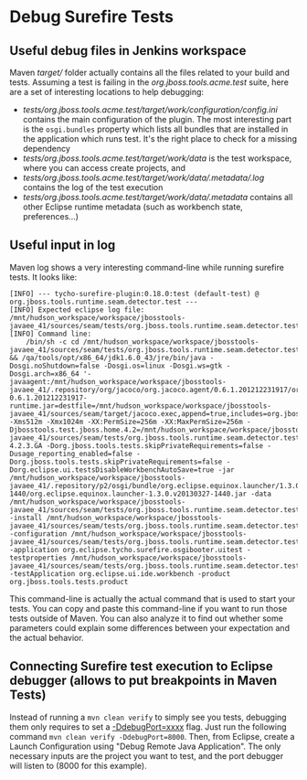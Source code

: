 # Debug Surefire Tests

## Useful debug files in Jenkins workspace

Maven _target/_ folder actually contains all the files related to your build and tests. Assuming a test is failing in the *org.jboss.tools.acme.test* suite, here are a set of interesting locations to help debugging:
* _tests/org.jboss.tools.acme.test/target/work/configuration/config.ini_ contains the main configuration of the plugin. The most interesting part is the `osgi.bundles` property which lists all bundles that are installed in the application which runs test. It's the right place to check for a missing dependency
* _tests/org.jboss.tools.acme.test/target/work/data_ is the test workspace, where you can access create projects, and
* _tests/org.jboss.tools.acme.test/target/work/data/.metadata/.log_ contains the log of the test execution
* _tests/org.jboss.tools.acme.test/target/work/data/.metadata_ contains all other Eclipse runtime metadata (such as workbench state, preferences...)

## Useful input in log

Maven log shows a very interesting command-line while running surefire tests. It looks like:
```
[INFO] --- tycho-surefire-plugin:0.18.0:test (default-test) @ org.jboss.tools.runtime.seam.detector.test ---
[INFO] Expected eclipse log file: /mnt/hudson_workspace/workspace/jbosstools-javaee_41/sources/seam/tests/org.jboss.tools.runtime.seam.detector.test/target/work/data/.metadata/.log
[INFO] Command line:
 	/bin/sh -c cd /mnt/hudson_workspace/workspace/jbosstools-javaee_41/sources/seam/tests/org.jboss.tools.runtime.seam.detector.test && /qa/tools/opt/x86_64/jdk1.6.0_43/jre/bin/java -Dosgi.noShutdown=false -Dosgi.os=linux -Dosgi.ws=gtk -Dosgi.arch=x86_64 '-javaagent:/mnt/hudson_workspace/workspace/jbosstools-javaee_41/.repository/org/jacoco/org.jacoco.agent/0.6.1.201212231917/org.jacoco.agent-0.6.1.201212231917-runtime.jar=destfile=/mnt/hudson_workspace/workspace/jbosstools-javaee_41/sources/seam/target/jacoco.exec,append=true,includes=org.jboss.tools.*' -Xms512m -Xmx1024m -XX:PermSize=256m -XX:MaxPermSize=256m -Djbosstools.test.jboss.home.4.2=/mnt/hudson_workspace/workspace/jbosstools-javaee_41/sources/seam/tests/org.jboss.tools.runtime.seam.detector.test/target/requirements/jboss-4.2.3.GA -Dorg.jboss.tools.tests.skipPrivateRequirements=false -Dusage_reporting_enabled=false -Dorg.jboss.tools.tests.skipPrivateRequirements=false -Dorg.eclipse.ui.testsDisableWorkbenchAutoSave=true -jar /mnt/hudson_workspace/workspace/jbosstools-javaee_41/.repository/p2/osgi/bundle/org.eclipse.equinox.launcher/1.3.0.v20130327-1440/org.eclipse.equinox.launcher-1.3.0.v20130327-1440.jar -data /mnt/hudson_workspace/workspace/jbosstools-javaee_41/sources/seam/tests/org.jboss.tools.runtime.seam.detector.test/target/work/data -install /mnt/hudson_workspace/workspace/jbosstools-javaee_41/sources/seam/tests/org.jboss.tools.runtime.seam.detector.test/target/work -configuration /mnt/hudson_workspace/workspace/jbosstools-javaee_41/sources/seam/tests/org.jboss.tools.runtime.seam.detector.test/target/work/configuration -application org.eclipse.tycho.surefire.osgibooter.uitest -testproperties /mnt/hudson_workspace/workspace/jbosstools-javaee_41/sources/seam/tests/org.jboss.tools.runtime.seam.detector.test/target/surefire.properties -testApplication org.eclipse.ui.ide.workbench -product org.jboss.tools.tests.product
```
This command-line is actually the actual command that is used to start your tests. You can copy and paste this command-line if you want to run those tests outside of Maven. You can also analyze it to find out whether some parameters could explain some differences between your expectation and the actual behavior.

## Connecting Surefire test execution to Eclipse debugger (allows to put breakpoints in Maven Tests)

Instead of running a `mvn clean verify` to simply see you tests, debugging them only requires to set a [-DdebugPort=xxxx](http://www.eclipse.org/tycho/sitedocs/tycho-surefire/tycho-surefire-plugin/test-mojo.html#debugPort) flag. Just run the following command `mvn clean verify -DdebugPort=8000`. Then, from Eclipse, create a Launch Configuration using "Debug Remote Java Application". The only necessary inputs are the project you want to test, and the port debugger will listen to (8000 for this example).
